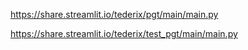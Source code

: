 https://share.streamlit.io/tederix/pgt/main/main.py


https://share.streamlit.io/tederix/test_pgt/main/main.py
